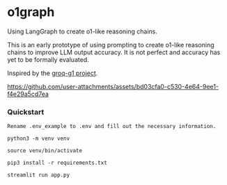 # o1graph
Using LangGraph to create o1-like reasoning chains.

This is an early prototype of using prompting to create o1-like reasoning chains to improve LLM output accuracy. It is not perfect and accuracy has yet to be formally evaluated.

Inspired by the [groq-g1 project](https://github.com/bklieger-groq/g1).



https://github.com/user-attachments/assets/bd03cfa0-c530-4e64-9ee1-f4e29a5cd7ea

### Quickstart
~~~
Rename .env_example to .env and fill out the necessary information.
~~~
~~~
python3 -m venv venv
~~~
~~~
source venv/bin/activate
~~~
~~~
pip3 install -r requirements.txt
~~~
~~~
streamlit run app.py
~~~
